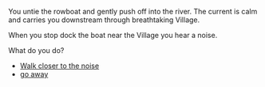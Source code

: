 You untie the rowboat and gently push off into the river. The current is calm and carries you downstream through breathtaking Village.

When you stop dock the boat near the Village you hear a noise. 

What do you do?


- [Walk closer to the noise](cabin_path.md)
- [go away](open-lake.md)

